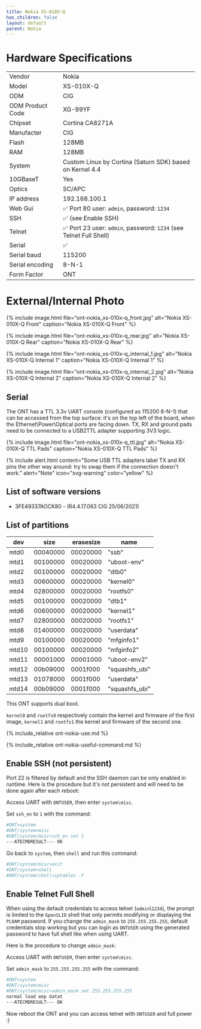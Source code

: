 ```yaml
---
title: Nokia XS-010X-Q
has_children: false
layout: default
parent: Nokia
---
```


# Hardware Specifications

|                  |                                                                                  |
| ---------------- | -------------------------------------------------------------------------------- |
| Vendor           | Nokia                                                                            |
| Model            | XS-010X-Q                                                                        |
| ODM              | CIG                                                                              |
| ODM Product Code | XG-99YF                                                                           |
| Chipset          | Cortina CA8271A                                                                  |
| Manufacter       | CIG                                                                              |
| Flash            | 128MB                                                                            |
| RAM              | 128MB                                                                            |
| System           | Custom Linux by Cortina (Saturn SDK) based on Kernel 4.4                         |
| 10GBaseT         | Yes                                                                              |
| Optics           | SC/APC                                                                           |
| IP address       | 192.168.100.1                                                                    |
| Web Gui          | ✅ Port 80 user: `admin`, password: `1234`                                       |
| SSH              | ✅ (see Enable SSH)                                                              |
| Telnet           | ✅ Port 23 user: `admin`, password: `1234` (see Telnet Full Shell)               |
| Serial           | ✅                                                                               |
| Serial baud      | 115200                                                                           |
| Serial encoding  | 8-N-1                                                                            |
| Form Factor      | ONT                                                                              |


# External/Internal Photo

{% include image.html file="ont-nokia_xs-010x-q_front.jpg" alt="Nokia XS-010X-Q Front" caption="Nokia XS-010X-Q Front" %}

{% include image.html file="ont-nokia_xs-010x-q_rear.jpg" alt="Nokia XS-010X-Q Rear" caption="Nokia XS-010X-Q Rear" %}

{% include image.html file="ont-nokia_xs-010x-q_internal_1.jpg" alt="Nokia XS-010X-Q Internal 1" caption="Nokia XS-010X-Q Internal 1" %}

{% include image.html file="ont-nokia_xs-010x-q_internal_2.jpg" alt="Nokia XS-010X-Q Internal 2" caption="Nokia XS-010X-Q Internal 2" %}

## Serial

The ONT has a TTL 3.3v UART console (configured as 115200 8-N-1) that can be accessed from the top surface: it's on the top left of the board, when the Ethernet\Power\Optical ports are facing down. TX, RX and ground pads need to be connected to a USB2TTL adapter supporting 3V3 logic.

{% include image.html file="ont-nokia_xs-010x-q_ttl.jpg" alt="Nokia XS-010X-Q TTL Pads" caption="Nokia XS-010X-Q TTL Pads" %}

{% include alert.html content="Some USB TTL adapters label TX and RX pins the other way around: try to swap them if the connection doesn't work." alert="Note"  icon="svg-warning" color="yellow" %}

## List of software versions
- 3FE49337AOCK80 - (R4.4.17.063 CIG 25/06/2021)

## List of partitions

| dev   | size     | erasesize | name            |
| ----- | -------- | --------- | --------------- |
| mtd0  | 00040000 | 00020000  | "ssb"           |
| mtd1  | 00100000 | 00020000  | "uboot-env"     |
| mtd2  | 00100000 | 00020000  | "dtb0"          |
| mtd3  | 00600000 | 00020000  | "kernel0"       |
| mtd4  | 02800000 | 00020000  | "rootfs0"       |
| mtd5  | 00100000 | 00020000  | "dtb1"          |
| mtd6  | 00600000 | 00020000  | "kernel1"       |
| mtd7  | 02800000 | 00020000  | "rootfs1"       |
| mtd8  | 01400000 | 00020000  | "userdata"      |
| mtd9  | 00100000 | 00020000  | "mfginfo1"      |
| mtd10 | 00100000 | 00020000  | "mfginfo2"      |
| mtd11 | 00001000 | 00001000  | "uboot-env2"    |
| mtd12 | 00b09000 | 0001f000  | "squashfs_ubi"  |
| mtd13 | 01078000 | 0001f000  | "userdata"      |
| mtd14 | 00b09000 | 0001f000  | "squashfs_ubi"  |

This ONT supports dual boot. 

`kernel0` and `rootfs0` respectively contain the kernel and firmware of the first image, `kernel1` and `rootfs1` the kernel and firmware of the second one.

{% include_relative ont-nokia-use.md %}

{% include_relative ont-nokia-useful-command.md %}

## Enable SSH (not persistent)

Port 22 is filtered by default and the SSH daemon can be only enabled in runtime. Here is the procedure but it's not persistent and will need to be done again after each reboot:

Access UART with `ONTUSER`, then enter `system\misc`.

Set `ssh_en` to `1` with the command:
```sh
#ONT>system
#ONT/system>misc
#ONT/system/misc>ssh_en set 1
---ATECMDRESULT--- OK
```

Go back to `system`, then `shell` and run this command:
```sh
#ONT/system/misc>exit
#ONT/system>shell
#ONT/system/shell>iptables -F
```
## Enable Telnet Full Shell

When using the default credentials to access telnet (`admin`\\`1234`), the prompt is limited to the `GponSLID` shell that only permits modifying or displaying the `PLOAM` password.
If you change the `admin_mask` to `255.255.255.255`, default credentials stop working but you can login as `ONTUSER` using the generated password to have full shell like when using UART.

Here is the procedure to change `admin_mask`:

Access UART with `ONTUSER`, then enter `system\misc`.

Set `admin_mask` to `255.255.255.255` with the command:
```sh
#ONT>system
#ONT/system>misc
#ONT/system/misc>admin_mask set 255.255.255.255
normal load eep datat
---ATECMDRESULT--- OK
```

Now reboot the ONT and you can access telnet with `ONTUSER` and full power :)

